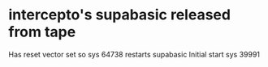 # intercepto's supabasic released from tape
Has reset vector set so sys 64738 restarts supabasic
Initial start sys 39991
